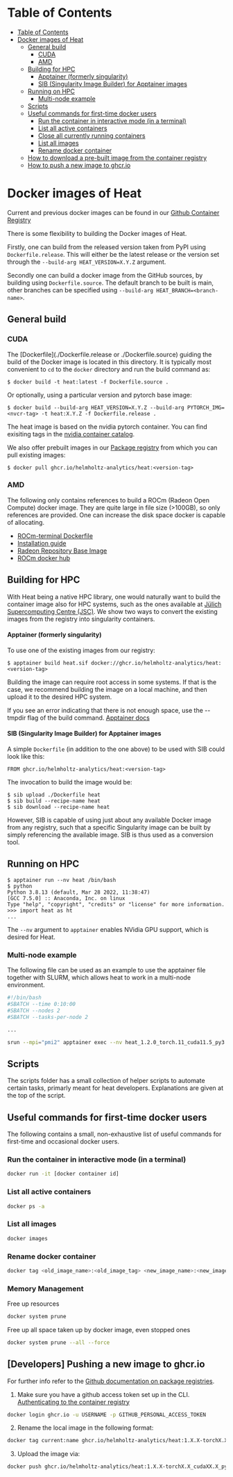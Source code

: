 # Table of Contents
- [Table of Contents](#table-of-contents)
- [Docker images of Heat](#docker-images-of-heat)
	- [General build](#general-build)
		- [CUDA](#docker-cuda)
		- [AMD](#amd)
	- [Building for HPC](#building-for-hpc)
		- [Apptainer (formerly singularity)](#apptainer-formerly-singularity)
		- [SIB (Singularity Image Builder) for Apptainer images](#sib-singularity-image-builder-for-apptainer-images)
	- [Running on HPC](#running-on-hpc)
		- [Multi-node example](#multi-node-example)
	- [Scripts](#scripts)
	- [Useful commands for first-time docker users](#useful-commands-for-first-time-docker-users)
		- [Run the container in interactive mode (in a terminal)](#run-the-container-in-interactive-mode-in-a-terminal)
		- [List all active containers](#list-all-active-containers)
		- [Close all currently running containers](#close-all-currently-running-containers)
		- [List all images](#list-all-images)
		- [Rename docker container](#rename-docker-container)
	- [How to download a pre-built image from the container registry](#how-to-download-a-pre-built-image-from-the-container-registry)
	- [How to push a new image to ghcr.io](#how-to-push-a-new-image-to-ghcrio)

# Docker images of Heat

Current and previous docker images can be found in our [Github Container Registry](https://github.com/helmholtz-analytics/heat/pkgs/container/heat)

There is some flexibility to building the Docker images of Heat.

Firstly, one can build from the released version taken from PyPI using `Dockerfile.release`. This will either be
the latest release or the version set through the `--build-arg HEAT_VERSION=X.Y.Z`
argument.

Secondly one can build a docker image from the GitHub sources, by building using `Dockerfile.source`. The default branch to be built is main, other
branches can be specified using `--build-arg HEAT_BRANCH=<branch-name>`.

## General build

### CUDA

The [Dockerfile](./Dockerfile.release or ./Dockerfile.source) guiding the build of the Docker image is located in this directory. It is typically most convenient to `cd` to the `docker` directory and run the  build command as:

```console
$ docker build -t heat:latest -f Dockerfile.source .
```

Or optionally, using a particular version and pytorch base image:

```console
$ docker build --build-arg HEAT_VERSION=X.Y.Z --build-arg PYTORCH_IMG=<nvcr-tag> -t heat:X.Y.Z -f Dockerfile.release .
```

The heat image is based on the nvidia pytorch container. You can find exisiting tags in the [nvidia container catalog](https://catalog.ngc.nvidia.com/orgs/nvidia/containers/pytorch/tags).

We also offer prebuilt images in our [Package registry](https://github.com/helmholtz-analytics/heat/pkgs/container/heat) from which you can pull existing images:

```console
$ docker pull ghcr.io/helmholtz-analytics/heat:<version-tag>
```

### AMD 
The following only contains references to build a ROCm (Radeon Open Compute) docker image. They are quite large in file size (>100GB), so only references are provided. One can increase the disk space docker is capable of allocating.
- [ROCm-terminal Dockerfile](github.com/ROCm/ROCm-docker/blob/master/rocm-terminal/Dockerile)
- [Installation guide](https://github.com/ROCm/ROCm-docker/blob/master/quick-start.md)
- [Radeon Repository Base Image](https://repo.radeon.com/rocm/manylinux/)
- [ROCm docker hub](https://hub.docker.com/r/rocm/pytorch)

## Building for HPC

With Heat being a native HPC library, one would naturally want to build the container
image also for HPC systems, such as the ones available at [Jülich Supercomputing Centre
(JSC)](https://www.fz-juelich.de/jsc/ "Juelich Supercomputing Centre"). We show two ways to convert the existing images from the registry into singularity containers.

#### Apptainer (formerly singularity)

To use one of the existing images from our registry:

	$ apptainer build heat.sif docker://ghcr.io/helmholtz-analytics/heat:<version-tag>

Building the image can require root access in some systems. If that is the case, we recommend building the image on a local machine, and then upload it to the desired HPC system.

If you see an error indicating that there is not enough space, use the --tmpdir flag of the build command. [Apptainer docs](https://apptainer.org/docs/user/latest/build_a_container.html)

#### SIB (Singularity Image Builder) for Apptainer images

A simple `Dockerfile` (in addition to the one above) to be used with SIB could look like
this:

	FROM ghcr.io/helmholtz-analytics/heat:<version-tag>

The invocation to build the image would be:

	$ sib upload ./Dockerfile heat
	$ sib build --recipe-name heat
	$ sib download --recipe-name heat

However, SIB is capable of using just about any available Docker image from any
registry, such that a specific Singularity image can be built by simply referencing the
available image. SIB is thus used as a conversion tool.

## Running on HPC

	$ apptainer run --nv heat /bin/bash
	$ python
	Python 3.8.13 (default, Mar 28 2022, 11:38:47)
	[GCC 7.5.0] :: Anaconda, Inc. on linux
	Type "help", "copyright", "credits" or "license" for more information.
	>>> import heat as ht
	...

The `--nv` argument to `apptainer` enables NVidia GPU support, which is desired for
Heat.

### Multi-node example

The following file can be used as an example to use the apptainer file together with SLURM, which allows heat to work in a multi-node environment.

```bash
#!/bin/bash
#SBATCH --time 0:10:00
#SBATCH --nodes 2
#SBATCH --tasks-per-node 2

...

srun --mpi="pmi2" apptainer exec --nv heat_1.2.0_torch.11_cuda11.5_py3.9.sif bash -c "cd ~/code/heat/examples/lasso; python demo.py"
```

## Scripts

The scripts folder has a small collection of helper scripts to automate certain tasks, primarly meant for heat developers. Explanations are given at the top of the script.

## Useful commands for first-time docker users
The following contains a small, non-exhaustive list of useful commands for first-time and occasional docker users.
### Run the container in interactive mode (in a terminal)
```bash
docker run -it [docker container id]
```
### List all active containers
```bash
docker ps -a
```
### List all images
```bash
docker images
```
### Rename docker container
```bash
docker tag <old_image_name>:<old_image_tag> <new_image_name>:<new_image_tag>
```

### Memory Management
Free up resources
```bash
docker system prune
```
Free up all space taken up by docker image, even stopped ones
```bash
docker system prune --all --force
```

## [Developers] Pushing a new image to ghcr.io
For further info refer to the [Github documentation on package registries](https://docs.github.com/en/packages/working-with-a-github-packages-registry/working-with-the-container-registry).
1. Make sure you have a github access token set up in the CLI.
[Authenticating to the container registry](https://docs.github.com/en/packages/working-with-a-github-packages-registry/working-with-the-container-registry#authenticating-to-the-container-registry)

```bash
docker login ghcr.io -u USERNAME -p GITHUB_PERSONAL_ACCESS_TOKEN
```
2. Rename the local image in the following format:
```bash
docker tag current:name ghcr.io/helmholtz-analytics/heat:1.X.X-torchX.X_cudaXX.X_py3.XX
```
3. Upload the image via:
```bash
docker push ghcr.io/helmholtz-analytics/heat:1.X.X-torchX.X_cudaXX.X_py3.XX
```

